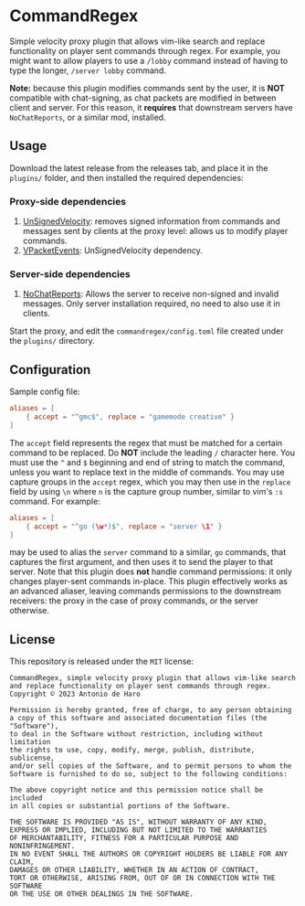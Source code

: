 # CommandRegex

Simple velocity proxy plugin that allows vim-like search and replace functionality on player sent commands through regex.
For example, you might want to allow players to use a `/lobby` command instead of having to type the longer, `/server lobby` command.

**Note:** because this plugin modifies commands sent by the user, it is **NOT** compatible with chat-signing, as chat packets are modified in between client and server.
For this reason, it **requires** that downstream servers have `NoChatReports`, or a similar mod, installed.

## Usage

Download the latest release from the releases tab, and place it in the `plugins/` folder, and then installed the required dependencies:

### Proxy-side dependencies

1. [UnSignedVelocity](https://modrinth.com/plugin/unsignedvelocity): removes signed information from commands and messages sent by clients at the proxy level: allows us to modify player commands.
2. [VPacketEvents](https://modrinth.com/plugin/vpacketevents): UnSignedVelocity dependency.

### Server-side dependencies

1. [NoChatReports](https://modrinth.com/mod/no-chat-reports/): Allows the server to receive non-signed and invalid messages. Only server installation required, no need to also use it in clients.

Start the proxy, and edit the `commandregex/config.toml` file created under the `plugins/` directory.

## Configuration

Sample config file:

```toml
aliases = [
    { accept = "^gmc$", replace = "gamemode creative" }
]
```

The `accept` field represents the regex that must be matched for a certain command to be replaced.
Do **NOT** include the leading `/` character here.
You must use the `^` and `$` beginning and end of string to match the command, unless you want to replace text in the middle of commands.
You may use capture groups in the `accept` regex, which you may then use in the `replace` field by using `\n` where `n` is the capture group number, similar to vim's `:s` command.
For example:

```toml
aliases = [
    { accept = "^go (\w*)$", replace = "server \1" }
]
```

may be used to alias the `server` command to a similar, `go` commands, that captures the first argument, and then uses it to send the player to that server.
Note that this plugin does **not** handle command permissions: it only changes player-sent commands in-place.
This plugin effectively works as an advanced aliaser, leaving commands permissions to the downstream receivers: the proxy in the case of proxy commands, or the server otherwise.

## License

This repository is released under the `MIT` license:

```
CommandRegex, simple velocity proxy plugin that allows vim-like search and replace functionality on player sent commands through regex.
Copyright © 2023 Antonio de Haro

Permission is hereby granted, free of charge, to any person obtaining
a copy of this software and associated documentation files (the "Software"),
to deal in the Software without restriction, including without limitation
the rights to use, copy, modify, merge, publish, distribute, sublicense,
and/or sell copies of the Software, and to permit persons to whom the
Software is furnished to do so, subject to the following conditions:

The above copyright notice and this permission notice shall be included
in all copies or substantial portions of the Software.

THE SOFTWARE IS PROVIDED "AS IS", WITHOUT WARRANTY OF ANY KIND,
EXPRESS OR IMPLIED, INCLUDING BUT NOT LIMITED TO THE WARRANTIES
OF MERCHANTABILITY, FITNESS FOR A PARTICULAR PURPOSE AND NONINFRINGEMENT.
IN NO EVENT SHALL THE AUTHORS OR COPYRIGHT HOLDERS BE LIABLE FOR ANY CLAIM,
DAMAGES OR OTHER LIABILITY, WHETHER IN AN ACTION OF CONTRACT,
TORT OR OTHERWISE, ARISING FROM, OUT OF OR IN CONNECTION WITH THE SOFTWARE
OR THE USE OR OTHER DEALINGS IN THE SOFTWARE.
```

